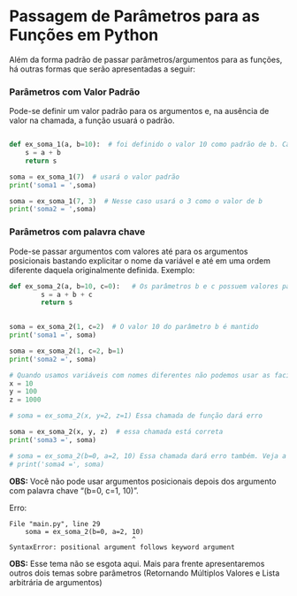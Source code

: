 # Passagem de Parâmetros para as Funções em Python
Além da forma padrão de passar parâmetros/argumentos para as funções, há outras formas que serão apresentadas a seguir:

###  <b> Parâmetros com Valor Padrão  </b>

Pode-se definir um valor padrão para os argumentos e, na ausência de valor na chamada, a função usuará o padrão.
``` python runnable

def ex_soma_1(a, b=10):  # foi definido o valor 10 como padrão de b. Caso não seja fornecido pelo programa a função usará esse valor
    s = a + b 
    return s

soma = ex_soma_1(7)  # usará o valor padrão
print('soma1 = ',soma)

soma = ex_soma_1(7, 3)  # Nesse caso usará o 3 como o valor de b
print('soma2 = ',soma)

 ```

###  <b> Parâmetros com palavra chave  </b>
Pode-se passar argumentos com valores até para os argumentos posicionais bastando explicitar o nome da variável e até em uma ordem diferente daquela originalmente definida.
Exemplo:
``` python runnable
def ex_soma_2(a, b=10, c=0):   # Os parâmetros b e c possuem valores padrão, caso não seja enviados
        s = a + b + c
        return s
 

soma = ex_soma_2(1, c=2)  # O valor 10 do parâmetro b é mantido
print('soma1 =', soma)

soma = ex_soma_2(1, c=2, b=1)
print('soma2 =', soma)

# Quando usamos variáveis com nomes diferentes não podemos usar as facilidades acima
x = 10
y = 100
z = 1000

# soma = ex_soma_2(x, y=2, z=1) Essa chamada de função dará erro

soma = ex_soma_2(x, y, z)  # essa chamada está correta 
print('soma3 =', soma)

# soma = ex_soma_2(b=0, a=2, 10) Essa chamada dará erro também. Veja a explicação a seguir
# print('soma4 =', soma)

```

**OBS:** Você não pode usar argumentos posicionais depois dos argumento com palavra chave “(b=0, c=1, 10)”.

Erro:
```
File "main.py", line 29
    soma = ex_soma_2(b=0, a=2, 10)
                               ^
SyntaxError: positional argument follows keyword argument
```

**OBS:** Esse tema não se esgota aqui. Mais para frente apresentaremos outros dois temas sobre parâmetros (Retornando Múltiplos Valores e Lista arbitrária de argumentos) 
